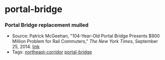 # portal-bridge
### Portal Bridge replacement mulled
- Source: Patrick McGeehan, "104-Year-Old Portal Bridge Presents $900 Million Problem for Rail Commuters," *The New York Times*, September 25, 2014. [link](https://www.nytimes.com/2014/09/26/nyregion/portal-bridge-presents-northeast-rail-commuters-with-a-104-year-old-problem.html)
- Tags: [northeast-corridor](../tags/northeast-corridor.md) [portal-bridge](../tags/portal-bridge.md)

